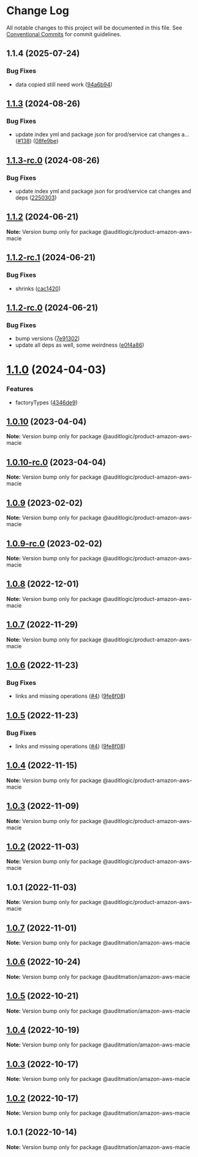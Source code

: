 # Change Log

All notable changes to this project will be documented in this file.
See [Conventional Commits](https://conventionalcommits.org) for commit guidelines.

## 1.1.4 (2025-07-24)


### Bug Fixes

* data copied still need work ([94a6b94](https://github.com/zerobias-org/product/commit/94a6b942fb0516367548599d739529536132755a))





## [1.1.3](https://github.com/auditlogic/product/compare/@auditlogic/product-amazon-aws-macie@1.1.2...@auditlogic/product-amazon-aws-macie@1.1.3) (2024-08-26)


### Bug Fixes

* update index yml and package json for prod/service cat changes a… ([#138](https://github.com/auditlogic/product/issues/138)) ([08fe9be](https://github.com/auditlogic/product/commit/08fe9beb1c8457462a19bc69caa02e6212d97e1a))





## [1.1.3-rc.0](https://github.com/auditlogic/product/compare/@auditlogic/product-amazon-aws-macie@1.1.2...@auditlogic/product-amazon-aws-macie@1.1.3-rc.0) (2024-08-26)


### Bug Fixes

* update index yml and package json for prod/service cat changes and deps ([2250303](https://github.com/auditlogic/product/commit/225030363a363608240135b7ebed386b28f01e4b))





## [1.1.2](https://github.com/auditlogic/product/compare/@auditlogic/product-amazon-aws-macie@1.1.2-rc.1...@auditlogic/product-amazon-aws-macie@1.1.2) (2024-06-21)

**Note:** Version bump only for package @auditlogic/product-amazon-aws-macie





## [1.1.2-rc.1](https://github.com/auditlogic/product/compare/@auditlogic/product-amazon-aws-macie@1.1.2-rc.0...@auditlogic/product-amazon-aws-macie@1.1.2-rc.1) (2024-06-21)


### Bug Fixes

* shrinks ([cac1420](https://github.com/auditlogic/product/commit/cac14200fefcd8183ab69fe89a47bd3f70f563e9))





## [1.1.2-rc.0](https://github.com/auditlogic/product/compare/@auditlogic/product-amazon-aws-macie@1.1.0...@auditlogic/product-amazon-aws-macie@1.1.2-rc.0) (2024-06-21)


### Bug Fixes

* bump versions ([7e91302](https://github.com/auditlogic/product/commit/7e913023b8b312150ed7762c32fbbe616be71de5))
* update all deps as well, some weirdness ([e0f4a86](https://github.com/auditlogic/product/commit/e0f4a864714e2d3de6bbf3da014d5312fe53be2f))





# [1.1.0](https://github.com/auditlogic/product/compare/@auditlogic/product-amazon-aws-macie@1.0.10...@auditlogic/product-amazon-aws-macie@1.1.0) (2024-04-03)


### Features

* factoryTypes ([4346de9](https://github.com/auditlogic/product/commit/4346de92693aee892fccf725338ffc7b80ab182b))





## [1.0.10](https://github.com/auditlogic/product/compare/@auditlogic/product-amazon-aws-macie@1.0.9...@auditlogic/product-amazon-aws-macie@1.0.10) (2023-04-04)

**Note:** Version bump only for package @auditlogic/product-amazon-aws-macie





## [1.0.10-rc.0](https://github.com/auditlogic/product/compare/@auditlogic/product-amazon-aws-macie@1.0.9...@auditlogic/product-amazon-aws-macie@1.0.10-rc.0) (2023-04-04)

**Note:** Version bump only for package @auditlogic/product-amazon-aws-macie





## [1.0.9](https://github.com/auditlogic/product/compare/@auditlogic/product-amazon-aws-macie@1.0.8...@auditlogic/product-amazon-aws-macie@1.0.9) (2023-02-02)

**Note:** Version bump only for package @auditlogic/product-amazon-aws-macie





## [1.0.9-rc.0](https://github.com/auditlogic/product/compare/@auditlogic/product-amazon-aws-macie@1.0.8...@auditlogic/product-amazon-aws-macie@1.0.9-rc.0) (2023-02-02)

**Note:** Version bump only for package @auditlogic/product-amazon-aws-macie





## [1.0.8](https://github.com/auditlogic/product/compare/@auditlogic/product-amazon-aws-macie@1.0.7...@auditlogic/product-amazon-aws-macie@1.0.8) (2022-12-01)

**Note:** Version bump only for package @auditlogic/product-amazon-aws-macie





## [1.0.7](https://github.com/auditlogic/product/compare/@auditlogic/product-amazon-aws-macie@1.0.6...@auditlogic/product-amazon-aws-macie@1.0.7) (2022-11-29)

**Note:** Version bump only for package @auditlogic/product-amazon-aws-macie





## [1.0.6](https://github.com/auditlogic/product/compare/@auditlogic/product-amazon-aws-macie@1.0.4...@auditlogic/product-amazon-aws-macie@1.0.6) (2022-11-23)


### Bug Fixes

* links and missing operations ([#4](https://github.com/auditlogic/product/issues/4)) ([9fe8f08](https://github.com/auditlogic/product/commit/9fe8f08fe7c57fdb79f991ac35bd6ac2e7dcad38))





## [1.0.5](https://github.com/auditlogic/product/compare/@auditlogic/product-amazon-aws-macie@1.0.4...@auditlogic/product-amazon-aws-macie@1.0.5) (2022-11-23)


### Bug Fixes

* links and missing operations ([#4](https://github.com/auditlogic/product/issues/4)) ([9fe8f08](https://github.com/auditlogic/product/commit/9fe8f08fe7c57fdb79f991ac35bd6ac2e7dcad38))





## [1.0.4](https://github.com/auditlogic/product/compare/@auditlogic/product-amazon-aws-macie@1.0.3...@auditlogic/product-amazon-aws-macie@1.0.4) (2022-11-15)

**Note:** Version bump only for package @auditlogic/product-amazon-aws-macie





## [1.0.3](https://github.com/auditlogic/product/compare/@auditlogic/product-amazon-aws-macie@1.0.2...@auditlogic/product-amazon-aws-macie@1.0.3) (2022-11-09)

**Note:** Version bump only for package @auditlogic/product-amazon-aws-macie





## [1.0.2](https://github.com/auditlogic/product/compare/@auditlogic/product-amazon-aws-macie@1.0.1...@auditlogic/product-amazon-aws-macie@1.0.2) (2022-11-03)

**Note:** Version bump only for package @auditlogic/product-amazon-aws-macie





## 1.0.1 (2022-11-03)

**Note:** Version bump only for package @auditlogic/product-amazon-aws-macie





## [1.0.7](https://github.com/auditmation/store-content/compare/@auditmation/amazon-aws-macie@1.0.6...@auditmation/amazon-aws-macie@1.0.7) (2022-11-01)

**Note:** Version bump only for package @auditmation/amazon-aws-macie





## [1.0.6](https://github.com/auditmation/store-content/compare/@auditmation/amazon-aws-macie@1.0.5...@auditmation/amazon-aws-macie@1.0.6) (2022-10-24)

**Note:** Version bump only for package @auditmation/amazon-aws-macie





## [1.0.5](https://github.com/auditmation/store-content/compare/@auditmation/amazon-aws-macie@1.0.4...@auditmation/amazon-aws-macie@1.0.5) (2022-10-21)

**Note:** Version bump only for package @auditmation/amazon-aws-macie





## [1.0.4](https://github.com/auditmation/store-content/compare/@auditmation/amazon-aws-macie@1.0.3...@auditmation/amazon-aws-macie@1.0.4) (2022-10-19)

**Note:** Version bump only for package @auditmation/amazon-aws-macie





## [1.0.3](https://github.com/auditmation/store-content/compare/@auditmation/amazon-aws-macie@1.0.2...@auditmation/amazon-aws-macie@1.0.3) (2022-10-17)

**Note:** Version bump only for package @auditmation/amazon-aws-macie





## [1.0.2](https://github.com/auditmation/store-content/compare/@auditmation/amazon-aws-macie@1.0.1...@auditmation/amazon-aws-macie@1.0.2) (2022-10-17)

**Note:** Version bump only for package @auditmation/amazon-aws-macie





## 1.0.1 (2022-10-14)

**Note:** Version bump only for package @auditmation/amazon-aws-macie
